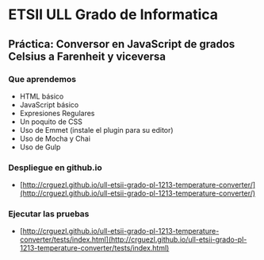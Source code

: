 # ETSII ULL Grado de Informatica

## Práctica: Conversor en JavaScript de grados Celsius a Farenheit y viceversa

### Que aprendemos

* HTML básico
* JavaScript básico
* Expresiones Regulares
* Un poquito de CSS
* Uso de Emmet (instale el plugin para su editor)
* Uso de Mocha y Chai 
* Uso de Gulp

### Despliegue en github.io

* [http://crguezl.github.io/ull-etsii-grado-pl-1213-temperature-converter/](http://crguezl.github.io/ull-etsii-grado-pl-1213-temperature-converter/)

### Ejecutar las pruebas

* [http://crguezl.github.io/ull-etsii-grado-pl-1213-temperature-converter/tests/index.html](http://crguezl.github.io/ull-etsii-grado-pl-1213-temperature-converter/tests/index.html)
